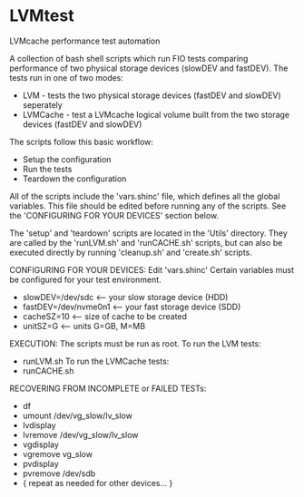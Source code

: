 # LVMtest
LVMcache performance test automation

A collection of bash shell scripts which run FIO tests comparing performance of two physical storage devices (slowDEV and fastDEV).
The tests run in one of two modes:
  * LVM - tests the two physical storage devices (fastDEV and slowDEV) seperately
  * LVMCache - test a LVMcache logical volume built from the two storage devices (fastDEV and slowDEV) 
  
The scripts follow this basic workflow:
  * Setup the configuration
  * Run the tests
  * Teardown the configuration

All of the scripts include the 'vars.shinc' file, which defines all the global variables. This file should be edited before running any of the scripts. See the 'CONFIGURING FOR YOUR DEVICES' section below. 

The 'setup' and 'teardown' scripts are located in the 'Utils' directory. They are called by the 'runLVM.sh' and 'runCACHE.sh' scripts, but can also be executed directly by running 'cleanup.sh' and 'create.sh' scripts.

CONFIGURING FOR YOUR DEVICES: Edit 'vars.shinc'
Certain variables must be configured for your test environment.
  * slowDEV=/dev/sdc  <-- your slow storage device (HDD)
  * fastDEV=/dev/nvme0n1  <-- your fast storage device (SDD)
  * cacheSZ=10  <-- size of cache to be created
  * unitSZ=G  <-- units G=GB, M=MB
  
EXECUTION: The scripts must be run as root.
To run the LVM tests:
  * runLVM.sh
To run the LVMCache tests:
  * runCACHE.sh
 
RECOVERING FROM INCOMPLETE or FAILED TESTs:
  * df
  * umount /dev/vg_slow/lv_slow
  * lvdisplay
  * lvremove /dev/vg_slow/lv_slow
  * vgdisplay
  * vgremove vg_slow
  * pvdisplay
  * pvremove /dev/sdb
  * { repeat as needed for other devices... } 

